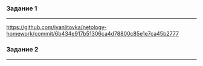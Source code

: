 ### Задание 1
---
<https://github.com/ivanlitovka/netology-homework/commit/6b434e917b51306ca4d78800c85e1e7ca45b2777>   

### Задание 2
---
